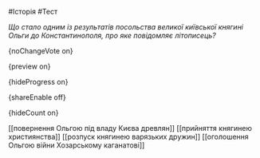#Історія #Тест

*Що стало одним із результатів посольства великої київської княгині Ольги до Константинополя, про яке повідомляє літописець?*

{noChangeVote on}

{preview on}

{hideProgress on}

{shareEnable off}

{hideCount on}

[[повернення Ольгою під владу Києва древлян]]
[[прийняття княгинею християнства]]
[[розпуск княгинею варязьких дружин]]
[[оголошення Ольгою війни Хозарському каганатові]]
